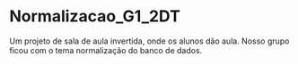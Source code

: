 # Normalizacao_G1_2DT
Um projeto de sala de aula invertida, onde os alunos dão aula. Nosso grupo ficou com o tema normalização do banco de dados.
